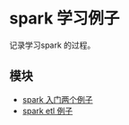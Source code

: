 # spark 学习例子

记录学习spark 的过程。

## 模块

* [spark 入门两个例子](spark-demo)
* [spark etl 例子](spark-etl/README.md)